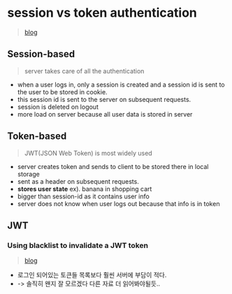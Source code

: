 # session vs token authentication
> [blog](https://betterprogramming.pub/json-web-tokens-vs-session-cookies-for-authentication-55a5ddafb435#:~:text=Token-based%20authentication%20using%20JWT,use%20the%20system%20at%20once.)

## Session-based
> server takes care of all the authentication

- when a user logs in, only a session is created and a session id is sent to the user to be stored in cookie.
- this session id is sent to the server on subsequent requests.
- session is deleted on logout
- more load on server because all user data is stored in server

## Token-based
> JWT(JSON Web Token) is most widely used

- server creates token and sends to client to be stored there in local storage
- sent as a header on subsequent requests.
- **stores user state** ex). banana in shopping cart
- bigger than session-id as it contains user info
- server does not know when user logs out because that info is in token

## JWT
### Using blacklist to invalidate a JWT token
> [blog](https://dev.to/chukwutosin_/how-to-invalidate-a-jwt-using-a-blacklist-28dl#:~:text=The%20token%20blacklist%20method%20is,database%20to%20validate%20the%20token.)
- 로그인 되어있는 토큰들 목록보다 훨씬 서버에 부담이 적다.
- -> 솔직히 왠지 잘 모르겠다 다른 자료 더 읽어봐야될듯..

